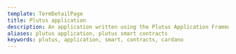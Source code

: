 ```yaml
---
template: TermDetailPage
title: Plutus application
description: An application written using the Plutus Application Framework.
aliases: plutus application, plutus smart contracts
keywords: plutus, application, smart, contracts, cardano
---
```

